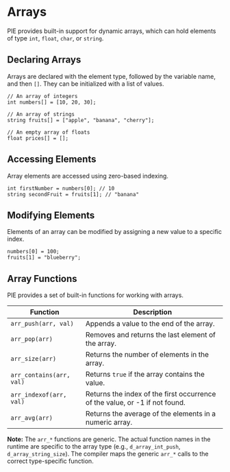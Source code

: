 # Arrays

PIE provides built-in support for dynamic arrays, which can hold elements of type `int`, `float`, `char`, or `string`.

## Declaring Arrays

Arrays are declared with the element type, followed by the variable name, and then `[]`. They can be initialized with a list of values.

```pie
// An array of integers
int numbers[] = [10, 20, 30];

// An array of strings
string fruits[] = ["apple", "banana", "cherry"];

// An empty array of floats
float prices[] = [];
```

## Accessing Elements

Array elements are accessed using zero-based indexing.

```pie
int firstNumber = numbers[0]; // 10
string secondFruit = fruits[1]; // "banana"
```

## Modifying Elements

Elements of an array can be modified by assigning a new value to a specific index.

```pie
numbers[0] = 100;
fruits[1] = "blueberry";
```

## Array Functions

PIE provides a set of built-in functions for working with arrays.

| Function            | Description                                         |
|---------------------|-----------------------------------------------------|
| `arr_push(arr, val)`| Appends a value to the end of the array.            |
| `arr_pop(arr)`      | Removes and returns the last element of the array.  |
| `arr_size(arr)`     | Returns the number of elements in the array.        |
| `arr_contains(arr, val)`| Returns `true` if the array contains the value. |
| `arr_indexof(arr, val)` | Returns the index of the first occurrence of the value, or -1 if not found. |
| `arr_avg(arr)`      | Returns the average of the elements in a numeric array. |

**Note:** The `arr_*` functions are generic. The actual function names in the runtime are specific to the array type (e.g., `d_array_int_push`, `d_array_string_size`). The compiler maps the generic `arr_*` calls to the correct type-specific function.
